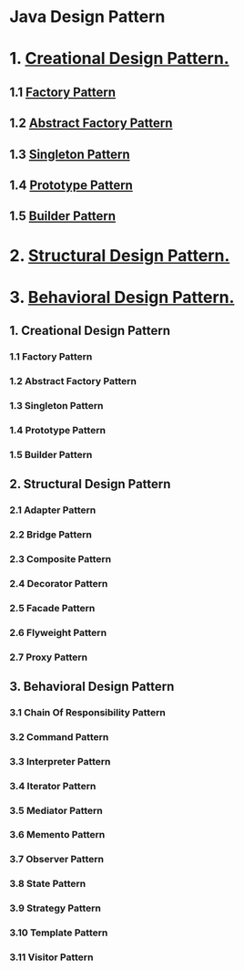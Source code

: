 # Java Design Pattern
# 1. [ Creational Design Pattern. ](#1-creational-design-pattern)
## 1.1 [ Factory Pattern ](#11-factory-pattern)
## 1.2 [ Abstract Factory Pattern ](#12-abstract-factory-pattern)
## 1.3 [ Singleton Pattern ](#13-singleton-pattern)
## 1.4 [ Prototype Pattern ](#14-prototype-pattern)
## 1.5 [ Builder Pattern ](#15-builder-pattern)
# 2. [ Structural Design Pattern. ](#2-structural-design-pattern)
# 3. [ Behavioral Design Pattern. ](#3-behavioral-design-pattern)

## 1. Creational Design Pattern
### 1.1 Factory Pattern
### 1.2 Abstract Factory Pattern
### 1.3 Singleton Pattern
### 1.4 Prototype Pattern
### 1.5 Builder Pattern

## 2. Structural Design Pattern
### 2.1 Adapter Pattern
### 2.2 Bridge Pattern
### 2.3 Composite Pattern
### 2.4 Decorator Pattern
### 2.5 Facade Pattern
### 2.6 Flyweight Pattern
### 2.7 Proxy Pattern

## 3. Behavioral Design Pattern
### 3.1 Chain Of Responsibility Pattern
### 3.2 Command Pattern
### 3.3 Interpreter Pattern
### 3.4 Iterator Pattern
### 3.5 Mediator Pattern
### 3.6 Memento Pattern
### 3.7 Observer Pattern
### 3.8 State Pattern
### 3.9 Strategy Pattern
### 3.10 Template Pattern
### 3.11 Visitor Pattern


